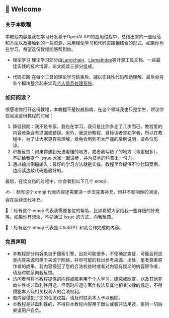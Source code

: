 ## 👋 Welcome
### 关于本教程
本教程内容是我在学习开发基于OpenAI API的应用过程中，总结出来的一些经验和方法以及接触到的一些资源，采用理论学习和代码实践相结合的形式。如果你也在学习，希望这份教程能够帮到你。

* 理论学习
理论学习部分由[Langchain](https://python.langchain.com/en/latest/index.html)、[LlamaIndex](https://github.com/jerryjliu/llama_index/blob/main/docs/index.rst)等开源工具文档、一些最佳实践的技术博客、论文阅读三部分组成。

* 代码实践
在每个工具的理论学习结束后，辅以实践性代码帮助理解。最后会将各个模块整合起来实现[个人信息处理系统](./04-message/readme.md)。

### 如何阅读？
很感谢你打开这份教程，本教程不是权威指南，在这个领域我也只是学生，建议你在阅读这份教程的时候：
1. 降低预期：我不是专家，我也在学习，我只是比你多走了几步而已。教程里的内容难免会有遗漏或错误。另外，我这份教程，目标读者是初学者，所以在教程中，为了让大家更容易理解，难免会用到不太严谨的举例说明，请各位见谅。
2. 积极反馈：如果你遇到无法看懂的地方，或者我写错了的地方（肯定很多），不妨给我提个 Issue 大家一起进步，并为技术的科普出一份力。
3. 通过输出倒逼输入：最好的学习方法就是实操，教程里会提供不少代码案例，边阅读边敲代码是最好的。

最后，在读文档的过程中，你会看到以下几个 emoji：

✍️ ：标有这个 emoji 代表内容还需要进一步去完善补充，但并不影响你的阅读，会在后续迭代补充。

👏 ：标有这个 emoji 代表我需要各位的帮助，比如希望大家给我一些详细的补充等。如果你有想法，不妨通过 Issue 的方式，向我反馈。

🤖️ ：标有这个 emoji 代表是 ChatGPT 和我合作完成的内容。

### 免责声明
- 本教程部分内容来自于搜索引擎，出处可能很多，不便确定查证，可能会将这类内容来源归类于来源于网络，并尽可能的标出参考来源、出处，笔者尊重原作者的成果，若内容侵犯了您的合法权益时或者对内容有疑义的内容原作者，请及时联系向我反馈。
- 访问者可将本教程提供的内容或服务用于个人学习、研究或欣赏，以及其他非商业性或非盈利性用途，但同时应遵守著作权法及其他相关法律的规定，不得侵犯本人及相关权利人的合法权利。
- 若内容侵犯了您的合法权益，请及时联系本人予以删除。
- 本教程是非盈利性的，不得将本教程内容用于商业或者非法用途，否则一切后果请用户自负。

